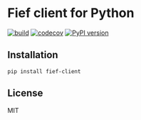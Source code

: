 # Fief client for Python

[![build](https://github.com/fief-dev/fief-python/workflows/Build/badge.svg)](https://github.com/fief-dev/fief-python/actions)
[![codecov](https://codecov.io/gh/fief-dev/fief-python/branch/main/graph/badge.svg)](https://codecov.io/gh/fief-dev/fief-python)
[![PyPI version](https://badge.fury.io/py/fief-client.svg)](https://badge.fury.io/py/fief-client)

## Installation

```
pip install fief-client
```

## License

MIT
